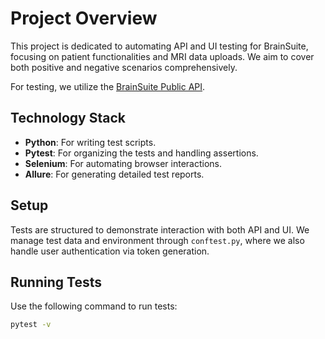 # Project Overview
This project is dedicated to automating API and UI testing for BrainSuite, focusing on patient functionalities and MRI data uploads. We aim to cover both positive and negative scenarios comprehensively.

For testing, we utilize the [BrainSuite Public API](#).

## Technology Stack
- **Python**: For writing test scripts.
- **Pytest**: For organizing the tests and handling assertions.
- **Selenium**: For automating browser interactions.
- **Allure**: For generating detailed test reports.

## Setup
Tests are structured to demonstrate interaction with both API and UI. We manage test data and environment through `conftest.py`, where we also handle user authentication via token generation.

## Running Tests
Use the following command to run tests:
```bash
pytest -v
